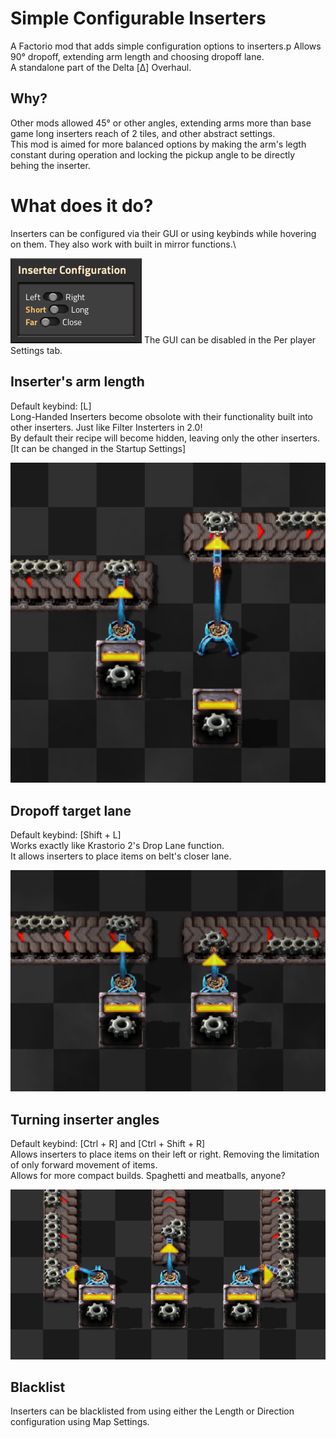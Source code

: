 # Simple Configurable Inserters
A Factorio mod that adds simple configuration options to inserters.p
Allows 90° dropoff, extending arm length and choosing dropoff lane.\
A standalone part of the Delta [Δ] Overhaul.

## Why?
Other mods allowed 45° or other angles, extending arms more than base game long inserters reach of 2 tiles, and other abstract settings.\
This mod is aimed for more balanced options by making the arm's legth constant during operation and locking the pickup angle to be directly behing the inserter.

# What does it do?
Inserters can be configured via their GUI or using keybinds while hovering on them.
They also work with built in mirror functions.\

![GUI Showcase](https://raw.githubusercontent.com/DeltaFA/Delta-Inserters/refs/heads/main/showcase_assets/GUI.png)
The GUI can be disabled in the Per player Settings tab.

## Inserter's arm length
Default keybind: [L]\
Long-Handed Inserters become obsolote with their functionality built into other inserters. Just like Filter Insterters in 2.0!\
By default their recipe will become hidden, leaving only the other inserters. [It can be changed in the Startup Settings]

![Variable length](https://raw.githubusercontent.com/DeltaFA/Delta-Inserters/refs/heads/main/showcase_assets/Length.png)

## Dropoff target lane
Default keybind: [Shift + L]\
Works exactly like Krastorio 2's Drop Lane function.\
It allows inserters to place items on belt's closer lane.

![Selecting target lane](https://raw.githubusercontent.com/DeltaFA/Delta-Inserters/refs/heads/main/showcase_assets/Lane.png)

## Turning inserter angles
Default keybind: [Ctrl + R] and [Ctrl + Shift + R]\
Allows inserters to place items on their left or right. Removing the limitation of only forward movement of items.\
Allows for more compact builds. Spaghetti and meatballs, anyone?

![Changing direction](https://raw.githubusercontent.com/DeltaFA/Delta-Inserters/refs/heads/main/showcase_assets/Direction.png)

## Blacklist
Inserters can be blacklisted from using either the Length or Direction configuration using Map Settings.